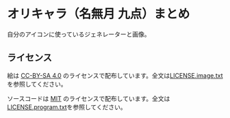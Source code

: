 # オリキャラ（名無月 九点）まとめ

自分のアイコンに使っているジェネレーターと画像。

## ライセンス

絵は [CC-BY-SA 4.0](https://creativecommons.org/licenses/by-sa/4.0/) のライセンスで配布しています。全文は[LICENSE.image.txt](https://github.com/sevenc-nanashi/nanatsuki/blob/main/LICENSE.image.txt)を参照してください。  

ソースコードは [MIT](https://opensource.org/licenses/MIT) のライセンスで配布しています。全文は[LICENSE.program.txt](https://github.com/sevenc-nanashi/nanatsuki/blob/main/LICENSE.program.txt)を参照してください。  


